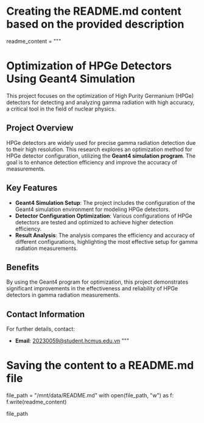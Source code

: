 # Creating the README.md content based on the provided description

readme_content = """
# Optimization of HPGe Detectors Using Geant4 Simulation

This project focuses on the optimization of High Purity Germanium (HPGe) detectors for detecting and analyzing gamma radiation with high accuracy, a critical tool in the field of nuclear physics.

## Project Overview

HPGe detectors are widely used for precise gamma radiation detection due to their high resolution. This research explores an optimization method for HPGe detector configuration, utilizing the **Geant4 simulation program**. The goal is to enhance detection efficiency and improve the accuracy of measurements.

## Key Features

- **Geant4 Simulation Setup**: The project includes the configuration of the Geant4 simulation environment for modeling HPGe detectors.
- **Detector Configuration Optimization**: Various configurations of HPGe detectors are tested and optimized to achieve higher detection efficiency.
- **Result Analysis**: The analysis compares the efficiency and accuracy of different configurations, highlighting the most effective setup for gamma radiation measurements.

## Benefits

By using the Geant4 program for optimization, this project demonstrates significant improvements in the effectiveness and reliability of HPGe detectors in gamma radiation measurements.

## Contact Information

For further details, contact:
- **Email**: 20230059@student.hcmus.edu.vn
"""

# Saving the content to a README.md file
file_path = "/mnt/data/README.md"
with open(file_path, "w") as f:
    f.write(readme_content)

file_path
